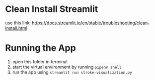 # Clean Install Streamlit 
use this link: https://docs.streamlit.io/en/stable/troubleshooting/clean-install.html

# Running the App 
1. open this folder in terminal
2. start the virtual environment by running `pipenv shell`
3. run the app using `streamlit run stroke-visualization.py`